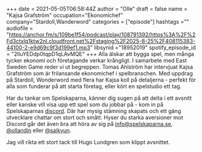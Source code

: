 +++ 
date = 2021-05-05T06:58:44Z
author = "Olle"
draft = false
name = "Kajsa Grafström"
occupation="Ekonomichef"
company="Stardoll,Wanderword"
categories = ["episode"]
hashtags =""
audiofile = "https://anchor.fm/s/109be1f54/podcast/play/108791392/https%3A%2F%2Fd3ctxlq1ktw2nl.cloudfront.net%2Fstaging%2F2025-8-25%2F408115383-44100-2-e9d69c9f3d199ef1.mp3"
libsynid ="18952019"
spotify_episode_id = "2lluYEDdp0tqpD1qLAvMQE"
+++
Alla älskar att bygga spel, men många tycker ekonomi och företagande verkar krångligt. I samarbete med East Sweden Game reder vi ut begreppen. Tomas Ahlström har intervjuat Kajsa Grafström som är frilansande ekonomichef i spelbranschen. Med uppdrag på Stardoll, Wonderword med flera har Kajsa koll på detaljerna - perfekt för alla som funderar på att starta företag, eller kört en spelstudio ett tag.

Har du tankar om Spelskaparna, känner dig sugen på att delta i ett avsnitt eller kanske vill visa upp ett spel som du jobbar på - kom in på Spelskaparnas [discord](https://discord.gg/hBHEXss). Där har mysig stämning skapats och ett gäng utvecklare chattar om stort och smått. Hyser du starka aversioner mot Discord går det även bra att höra av sig på info@spelskaparna.se, [@ollandin](https://twitter.com/ollelandin) eller [@saikyun](https://twitter.com/Saikyun).

Jag vill rikta ett stort tack till Hugo Lundgren som klippt avsnittet.